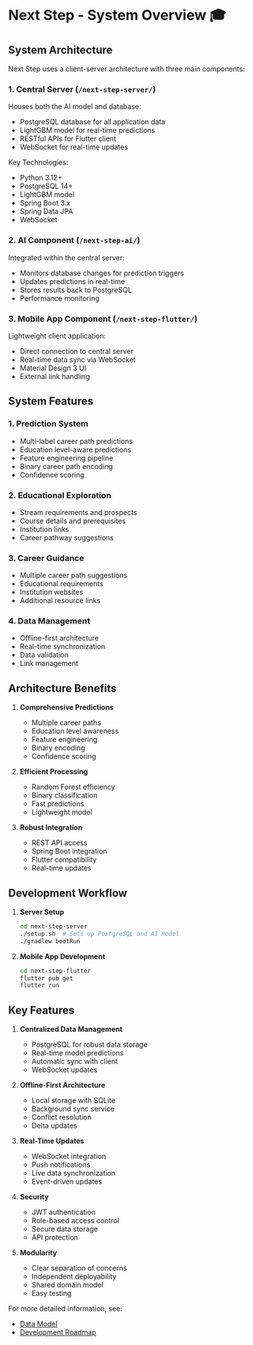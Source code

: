 # Next Step - System Overview 🎓

## System Architecture

Next Step uses a client-server architecture with three main components:

### 1. Central Server (`/next-step-server/`)
Houses both the AI model and database:
- PostgreSQL database for all application data
- LightGBM model for real-time predictions
- RESTful APIs for Flutter client
- WebSocket for real-time updates

Key Technologies:
- Python 3.12+
- PostgreSQL 14+
- LightGBM model
- Spring Boot 3.x
- Spring Data JPA
- WebSocket

### 2. AI Component (`/next-step-ai/`)
Integrated within the central server:
- Monitors database changes for prediction triggers
- Updates predictions in real-time
- Stores results back to PostgreSQL
- Performance monitoring

### 3. Mobile App Component (`/next-step-flutter/`)
Lightweight client application:
- Direct connection to central server
- Real-time data sync via WebSocket
- Material Design 3 UI
- External link handling

## System Features

### 1. Prediction System
- Multi-label career path predictions
- Education level-aware predictions
- Feature engineering pipeline
- Binary career path encoding
- Confidence scoring

### 2. Educational Exploration
- Stream requirements and prospects
- Course details and prerequisites
- Institution links
- Career pathway suggestions

### 3. Career Guidance
- Multiple career path suggestions
- Educational requirements
- Institution websites
- Additional resource links

### 4. Data Management
- Offline-first architecture
- Real-time synchronization
- Data validation
- Link management

## Architecture Benefits

1. **Comprehensive Predictions**
   - Multiple career paths
   - Education level awareness
   - Feature engineering
   - Binary encoding
   - Confidence scoring

2. **Efficient Processing**
   - Random Forest efficiency
   - Binary classification
   - Fast predictions
   - Lightweight model

3. **Robust Integration**
   - REST API access
   - Spring Boot integration
   - Flutter compatibility
   - Real-time updates

## Development Workflow

1. **Server Setup**
   ```bash
   cd next-step-server
   ./setup.sh  # Sets up PostgreSQL and AI model
   ./gradlew bootRun
   ```

2. **Mobile App Development**
   ```bash
   cd next-step-flutter
   flutter pub get
   flutter run
   ```

## Key Features

1. **Centralized Data Management**
   - PostgreSQL for robust data storage
   - Real-time model predictions
   - Automatic sync with client
   - WebSocket updates

2. **Offline-First Architecture**
   - Local storage with SQLite
   - Background sync service
   - Conflict resolution
   - Delta updates

3. **Real-Time Updates**
   - WebSocket integration
   - Push notifications
   - Live data synchronization
   - Event-driven updates

4. **Security**
   - JWT authentication
   - Role-based access control
   - Secure data storage
   - API protection

5. **Modularity**
   - Clear separation of concerns
   - Independent deployability
   - Shared domain model
   - Easy testing

For more detailed information, see:
- [Data Model](data-model.md)
- [Development Roadmap](roadmap.md)
